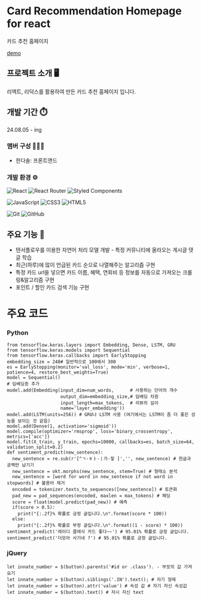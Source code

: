 # Card Recommendation Homepage for react
카드 추천 홈페이지

[demo](https://9511dasol.github.io/Card-for-react/)
## 프로젝트 소개 🖥️
리액트, 리덕스를 활용하여 만든 카드 추천 홈페이지 입니다.

## 개발 기간 ⏱️
24.08.05 - ing

### 맴버 구성 🧑‍🤝‍🧑
- 한다솔: 프론트앤드

### 개발 환경 ⚙️
![React](https://img.shields.io/badge/react-%2320232a.svg?style=for-the-badge&logo=react&logoColor=%2361DAFB)
![React Router](https://img.shields.io/badge/React_Router-CA4245?style=for-the-badge&logo=react-router&logoColor=white)
![Styled Components](https://img.shields.io/badge/styled--components-DB7093?style=for-the-badge&logo=styled-components&logoColor=white)

![JavaScript](https://img.shields.io/badge/javascript-%23323330.svg?style=for-the-badge&logo=javascript&logoColor=%23F7DF1E)
![CSS3](https://img.shields.io/badge/css3-%231572B6.svg?style=for-the-badge&logo=css3&logoColor=white)
![HTML5](https://img.shields.io/badge/html5-%23E34F26.svg?style=for-the-badge&logo=html5&logoColor=white)

![Git](https://img.shields.io/badge/git-%23F05033.svg?style=for-the-badge&logo=git&logoColor=white)
![GitHub](https://img.shields.io/badge/github-%23121011.svg?style=for-the-badge&logo=github&logoColor=white)

## 주요 기능 📌
- 텐서플로우를 이용한 자연어 처리 모델 개발 - 특정 커뮤니티에 올라오는 게시글 댓글 학습
- 최근(하루)에 많이 언급된 카드 순으로 나열해주는 알고리즘 구현
- 특정 카드 url을 넣으면 카드 이름, 혜택, 연회비 등 정보를 자동으로 가져오는 크롤링&알고리즘 구현
- 포인트 / 할인 카드 검색 기능 구현

# 주요 코드
### Python
    from tensorflow.keras.layers import Embedding, Dense, LSTM, GRU
    from tensorflow.keras.models import Sequential
    from tensorflow.keras.callbacks import EarlyStopping
    embedding_size = 248# 일반적으로 100에서 300
    es = EarlyStopping(monitor='val_loss', mode='min', verbose=1, patience=4, restore_best_weights=True)
    model = Sequential()
    # 임베딩층 추가
    model.add(Embedding(input_dim=num_words,      # 사용하는 단어의 개수
                        output_dim=embedding_size,# 임베딩 차원
                        input_length=max_tokens,  # 리뷰의 길이
                        name='layer_embedding'))
    model.add(LSTM(units=256)) # GRU나 LSTM 사용 (여기에서는 LSTM이 좀 더 좋은 성능을 보이는 것 같음)
    model.add(Dense(1, activation='sigmoid'))
    model.compile(optimizer='rmsprop', loss='binary_crossentropy', metrics=['acc'])
    model.fit(X_train, y_train, epochs=10000, callbacks=es, batch_size=64, validation_split=0.2)
    def sentiment_predict(new_sentence):
      new_sentence = re.sub(r'[^ㄱ-ㅎㅏ-ㅣ가-힣 ]','', new_sentence) # 한글과 공백만 남기기
      new_sentence = okt.morphs(new_sentence, stem=True) # 형태소 분석
      new_sentence = [word for word in new_sentence if not word in stopwords] # 불용어 제거
      encoded = tokenizer.texts_to_sequences([new_sentence]) # 토큰화
      pad_new = pad_sequences(encoded, maxlen = max_tokens) # 패딩
      score = float(model.predict(pad_new)) # 예측
      if(score > 0.5):
        print("{:.2f}% 확률로 긍정 글입니다.\n".format(score * 100))
      else:
        print("{:.2f}% 확률로 부정 글입니다.\n".format((1 - score) * 100))
    sentiment_predict('레이디 클레식 카드 좋다~~') # 95.01% 확률로 긍정 글입니다.
    sentiment_predict('더모아 사기네 ?') # 95.01% 확률로 긍정 글입니다.
### jQuery
    let innate_number = $(button).parents('#id or .class'). - 부모의 값 가져요기
    let innate_number = $(button).siblings('.IN').text(); # 자기 형제
    let innate_number = $(button).attr('value') # 속성 값 # 자기 자신 속성값
    let innate_number = $(button).text() # 자시 자신 text
    
